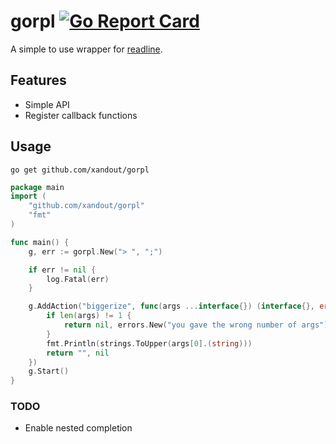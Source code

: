 # gorpl  [![Go Report Card](https://goreportcard.com/badge/github.com/xandout/gorpl)](https://goreportcard.com/report/github.com/xandout/gorpl)


A simple to use wrapper for [readline](https://github.com/chzyer/readline).

## Features

* Simple API
* Register callback functions

## Usage

`go get github.com/xandout/gorpl`

```go
package main
import (
    "github.com/xandout/gorpl"
    "fmt"
)

func main() {
    g, err := gorpl.New("> ", ";")

    if err != nil {
        log.Fatal(err)
    }

    g.AddAction("biggerize", func(args ...interface{}) (interface{}, error) {
		if len(args) != 1 {
			return nil, errors.New("you gave the wrong number of args")
		}
		fmt.Println(strings.ToUpper(args[0].(string)))
		return "", nil
    })
    g.Start()
}

```



### TODO

* Enable nested completion


